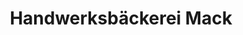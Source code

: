 ---
title: "Handwerksbäckerei Mack"
url: /aalen/handwerksbaeckerei-mack-gartenstrasse/
shop: Bäckerei
---